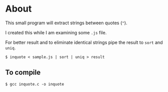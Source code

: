 # About

This small program will extract strings between quotes (`"`).

I created this while I am examining some `.js` file. 

For better result and to eliminate identical strings pipe the result to `sort`
and `uniq`.


`$ inquote < sample.js | sort | uniq > result`

## To compile

`$ gcc inquote.c -o inquote`
